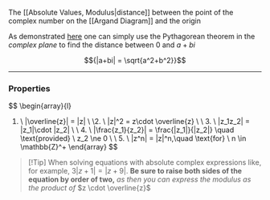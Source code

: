 The [[Absolute Values, Modulus|distance]] between the point of the complex number on the [[Argand Diagram]] and the origin

As demonstrated [here](https://youtu.be/yvzyC4VBpUU) one can simply use the Pythagorean theorem in the *complex plane* to find the distance between $0$ and $a + bi$

$${|a+bi| = \sqrt{a^2+b^2}}$$

---
### Properties

$$
\begin{array}{l}
1. \ |\overline{z}| = |z|
\\ \\2. \ |z|^2 = z\cdot \overline{z}
\\ \\ 3. \ |z_1z_2| = |z_1|\cdot |z_2|
\\ \\ 4. \ |\frac{z_1}{z_2}| = \frac{|z_1|}{|z_2|} \quad \text{provided} \ z_2 \ne 0
\\ \\ 5. \ |z^n| = |z|^n,\quad \text{for} \ n \in \mathbb{Z}^+
\end{array}
$$

> [!Tip] When solving equations with absolute complex expressions 
> like, for example, $3|z+1|=|z+9|$. **Be sure to raise both sides of the equation by order of two,** *as then you can express the modulus as the product of* $z \cdot \overline{z}$


 
